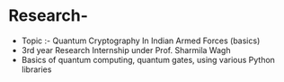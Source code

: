 # Research-
- Topic :- Quantum Cryptography In Indian Armed Forces (basics)
- 3rd year Research Internship under Prof. Sharmila Wagh 
- Basics of quantum computing, quantum gates, using various Python libraries
